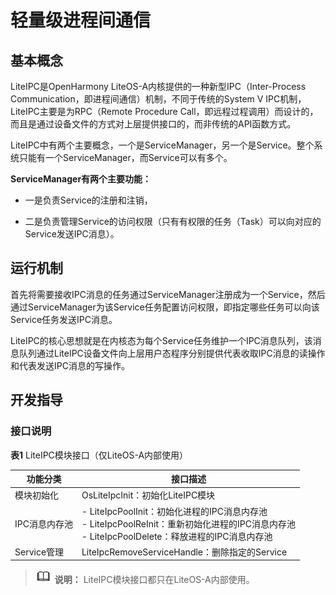 # 轻量级进程间通信


## 基本概念

LiteIPC是OpenHarmony LiteOS-A内核提供的一种新型IPC（Inter-Process Communication，即进程间通信）机制，不同于传统的System V IPC机制，LiteIPC主要是为RPC（Remote Procedure Call，即远程过程调用）而设计的，而且是通过设备文件的方式对上层提供接口的，而非传统的API函数方式。

LiteIPC中有两个主要概念，一个是ServiceManager，另一个是Service。整个系统只能有一个ServiceManager，而Service可以有多个。

**ServiceManager有两个主要功能：**

- 一是负责Service的注册和注销，

- 二是负责管理Service的访问权限（只有有权限的任务（Task）可以向对应的Service发送IPC消息）。


## 运行机制

首先将需要接收IPC消息的任务通过ServiceManager注册成为一个Service，然后通过ServiceManager为该Service任务配置访问权限，即指定哪些任务可以向该Service任务发送IPC消息。

LiteIPC的核心思想就是在内核态为每个Service任务维护一个IPC消息队列，该消息队列通过LiteIPC设备文件向上层用户态程序分别提供代表收取IPC消息的读操作和代表发送IPC消息的写操作。


## 开发指导


### 接口说明

  **表1** LiteIPC模块接口（仅LiteOS-A内部使用）

| 功能分类      | 接口描述                                                     |
| ------------- | ------------------------------------------------------------ |
| 模块初始化    | OsLiteIpcInit：初始化LiteIPC模块                             |
| IPC消息内存池 | -&nbsp;LiteIpcPoolInit：初始化进程的IPC消息内存池<br/>-&nbsp;LiteIpcPoolReInit：重新初始化进程的IPC消息内存池<br/>-&nbsp;LiteIpcPoolDelete：释放进程的IPC消息内存池 |
| Service管理   | LiteIpcRemoveServiceHandle：删除指定的Service                |

> ![icon-note.gif](public_sys-resources/icon-note.gif) **说明：**
>  LiteIPC模块接口都只在LiteOS-A内部使用。